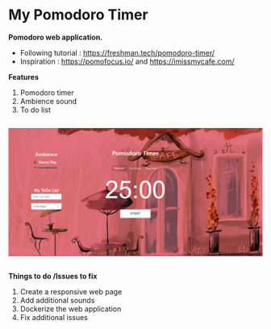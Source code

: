 # My Pomodoro Timer

**Pomodoro web application.**

 - Following tutorial : https://freshman.tech/pomodoro-timer/ 
 - Inspiration :  https://pomofocus.io/ and https://imissmycafe.com/

**Features**
1. Pomodoro timer
2. Ambience sound
3. To do list

```
```
![pomodoro app screenshot](https://github.com/anaghamoosad/my-pomodoro-app/blob/main/img/screenshot-app.gif?raw=true)
```
```
**Things to do /Issues to fix**

 1. Create a responsive web page
 2. Add additional sounds
 3. Dockerize the web application 
 4. Fix additional issues



